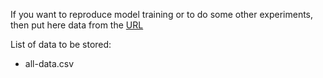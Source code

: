 If you want to reproduce model training or to do some other experiments, then put 
here data from the [URL](https://drive.google.com/file/d/1u0hAh2qRry3w0VmQCbs4Q477uB560c6x/view)

List of data to be stored:
- all-data.csv